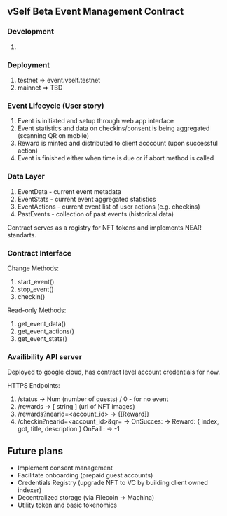 ## vSelf Beta Event Management Contract

### Development

1. 

### Deployment

1. testnet => event.vself.testnet
1. mainnet => TBD



### Event Lifecycle (User story)

1. Event is initiated and setup through web app interface
1. Event statistics and data on checkins/consent is being aggregated (scanning QR on mobile)
1. Reward is minted and distributed to client acccount (upon successful action)
1. Event is finished either when time is due or if abort method is called

### Data Layer

1. EventData - current event metadata
1. EventStats - current event aggregated statistics
1. EventActions - current event list of user actions (e.g. checkins)
1. PastEvents - collection of past events (historical data)

Contract serves as a registry for NFT tokens and implements NEAR standarts.

### Contract Interface

Change Methods:

1. start_event()
1. stop_event()
1. checkin()

Read-only Methods:

1. get_event_data()
1. get_event_actions()
1. get_event_stats()

### Availibility API server

Deployed to google cloud, has contract level account credentials for now.

HTTPS Endpoints:
1. /status -> Num (number of quests) / 0 - for no event
1. /rewards -> [ string ] (url of NFT images)
1. /rewards?nearid=<account_id> -> {[Reward]}
1. /checkin?nearid=<account_id>&qr=<string> -> 
    OnSucces: -> Reward: { index, got, title, description }
    OnFail  : -> -1


## Future plans

- Implement consent management
- Facilitate onboarding (prepaid guest accounts)
- Credentials Registry (upgrade NFT to VC by building client owned indexer)
- Decentralized storage (via Filecoin -> Machina)
- Utility token and basic tokenomics

